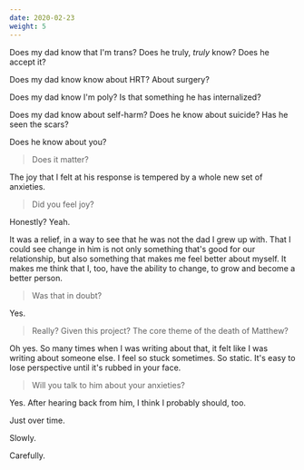 ```yaml
---
date: 2020-02-23
weight: 5
---
```


Does my dad know that I'm trans? Does he truly, *truly* know? Does he accept it?

Does my dad know know about HRT? About surgery?

Does my dad know I'm poly? Is that something he has internalized?

Does my dad know about self-harm? Does he know about suicide? Has he seen the scars?

Does he know about you?

> Does it matter?

The joy that I felt at his response is tempered by a whole new set of anxieties.

> Did you feel joy?

Honestly? Yeah.

It was a relief, in a way to see that he was not the dad I grew up with. That I could see change in him is not only something that's good for our relationship, but also something that makes me feel better about myself. It makes me think that I, too, have the ability to change, to grow and become a better person.

> Was that in doubt?

Yes.

> Really? Given this project? The core theme of the death of Matthew?

Oh yes. So many times when I was writing about that, it felt like I was writing about someone else. I feel so stuck sometimes. So static. It's easy to lose perspective until it's rubbed in your face.

> Will you talk to him about your anxieties?

Yes. After hearing back from him, I think I probably should, too.

Just over time.

Slowly.

Carefully.
